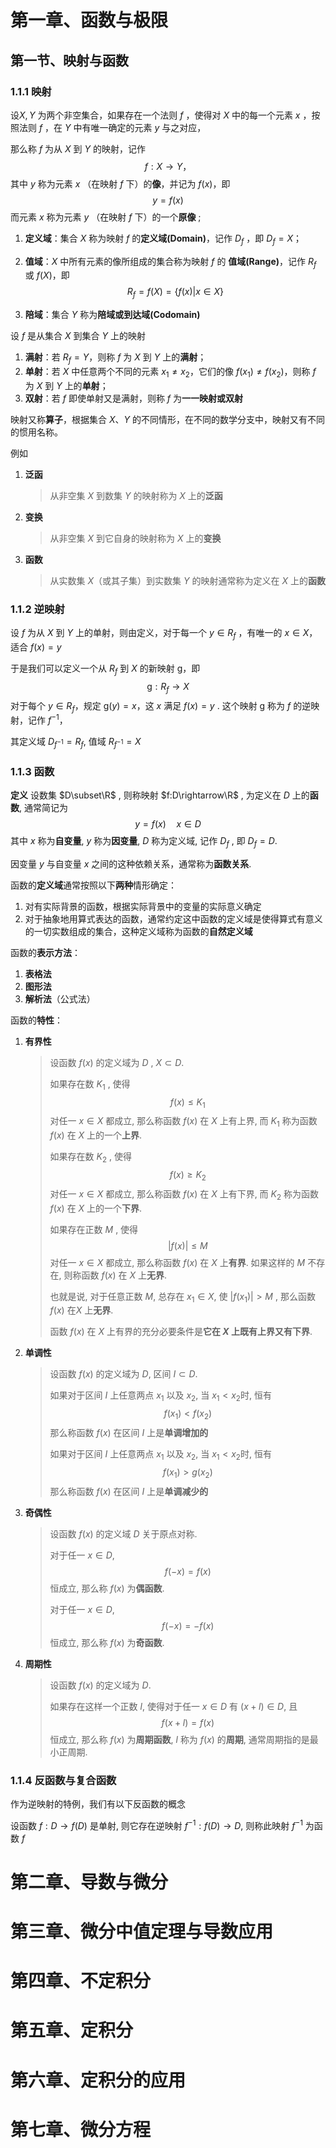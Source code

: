# 第一章、函数与极限



## 第一节、映射与函数



### 1.1.1 映射

设$X,Y$ 为两个非空集合，如果存在一个法则 $f$ ，使得对 $X$ 中的每一个元素 $x$ ，按照法则 $f$ ，在 $Y$ 中有唯一确定的元素 $y$ 与之对应，

那么称 $f$ 为从 $X$ 到 $Y$ 的映射，记作
$$
f:X \rightarrow Y，
$$
其中 $y$ 称为元素 $x$ （在映射 $f$ 下）的**像**，并记为 $f(x)$，即
$$
y=f(x)
$$
而元素 $x$ 称为元素 $y$ （在映射 $f$ 下）的一个**原像** ;

1. **定义域**：集合 $X$ 称为映射 $f$ 的**定义域(Domain)**，记作 $D_f$ ，即 $D_f=X$；

2. **值域**：$X$ 中所有元素的像所组成的集合称为映射 $f$ 的 **值域(Range)**，记作 $R_f$ 或 $f(X)$，即
   $$
   R_f=f(X)=\{f(x)|x\in X \}
   $$

3. **陪域**：集合 $Y$ 称为**陪域或到达域(Codomain)**



设 $f$ 是从集合 $X$ 到集合 $Y$ 上的映射

1. **满射**：若 $R_f=Y$，则称 $f$ 为 $X$ 到 $Y$ 上的**满射**；
2. **单射**：若 $X$ 中任意两个不同的元素 $x_1\neq x_2$，它们的像 $f(x_1)\neq f(x_2)$，则称 $f$ 为 $X$ 到 $Y$ 上的**单射**；
3. **双射**：若 $f$ 即使单射又是满射，则称 $f$ 为**一一映射或双射**



映射又称**算子**，根据集合 $X$、$Y$ 的不同情形，在不同的数学分支中，映射又有不同的惯用名称。

例如

1. **泛函**

   > 从非空集 $X$ 到数集 $Y$ 的映射称为 $X$ 上的**泛函**

2. **变换**

   > 从非空集 $X$ 到它自身的映射称为 $X$ 上的**变换**

3. **函数**

   > 从实数集 $X$（或其子集）到实数集 $Y$ 的映射通常称为定义在 $X$ 上的**函数**



### 1.1.2 逆映射

设 $f$ 为从 $X$ 到 $Y$ 上的单射，则由定义，对于每一个 $y\in R_f$ ，有唯一的 $x \in X$，适合 $f(x)=y$

于是我们可以定义一个从 $R_f$ 到 $X$ 的新映射 $\mathrm{g}$，即
$$
\mathrm{g}:R_f\rightarrow X
$$
对于每个 $y\in R_f$，规定 $\mathrm{g}(y)=x$，这 $x$ 满足 $f(x)=y$ . 这个映射  $\mathrm{g}$ 称为 $f$ 的逆映射，记作 $f^{-1}$，

其定义域 $D_{f^{-1}}=R_f$, 值域 $R_{f^{-1}}=X$



### 1.1.3 函数

**定义**	设数集 $D\subset\R$ , 则称映射 $f:D\rightarrow\R$ , 为定义在 $D$ 上的**函数**, 通常简记为
$$
y=f(x)\quad x\in D
$$
其中 $x$ 称为**自变量**, $y$ 称为**因变量**, $D$ 称为定义域, 记作  $D_f$ , 即 $D_f=D$.



因变量 $y$ 与自变量 $x$ 之间的这种依赖关系，通常称为**函数关系**.



函数的**定义域**通常按照以下**两种**情形确定：

1. 对有实际背景的函数，根据实际背景中的变量的实际意义确定
2. 对于抽象地用算式表达的函数，通常约定这中函数的定义域是使得算式有意义的一切实数组成的集合，这种定义域称为函数的**自然定义域**



函数的**表示方法**：

1. **表格法**
2. **图形法**
3. **解析法**（公式法）



函数的**特性**：

1. **有界性**

   > 设函数 $f(x)$ 的定义域为 $D$ , $X\subset D$.
   >
   > 如果存在数 $K_1$ , 使得
   > $$
   > f(x)\le K_1
   > $$
   > 对任一 $x\in X$ 都成立, 那么称函数 $f(x)$ 在 $X$ 上有上界, 而 $K_1$ 称为函数 $f(x)$ 在 $X$ 上的一个**上界**.
   >
   > 
   >
   > 如果存在数 $K_2$ , 使得
   > $$
   > f(x)\ge K_2
   > $$
   > 对任一 $x\in X$ 都成立, 那么称函数 $f(x)$ 在 $X$ 上有下界, 而 $K_2$ 称为函数 $f(x)$ 在 $X$ 上的一个**下界**.
   >
   > 
   >
   > 如果存在正数 $M$ , 使得
   > $$
   > \vert f(x)\vert\le M
   > $$
   > 对任一 $x\in X$ 都成立, 那么称函数 $f(x)$ 在 $X$ 上**有界**. 如果这样的 $M$ 不存在, 则称函数 $f(x)$ 在 $X$ 上**无界**.
   >
   > 也就是说, 对于任意正数 $M$, 总存在 $x_1\in X$, 使 $\vert f(x_1)\vert\gt M$ , 那么函数 $f(x)$ 在$X$ 上**无界**.
   >
   > 
   >
   > 函数 $f(x)$ 在 $X$ 上有界的充分必要条件是**它在 $X$ 上既有上界又有下界**.

2. **单调性**

   > 设函数 $f(x)$ 的定义域为 $D$, 区间 $I\subset D$. 
   >
   > 如果对于区间 $I$ 上任意两点 $x_1$ 以及 $x_2$, 当 $x_1\lt x_2$时, 恒有
   > $$
   > f(x_1)\lt f(x_2)
   > $$
   > 那么称函数 $f(x)$ 在区间 $I$ 上是**单调增加的**
   >
   > 如果对于区间 $I$ 上任意两点 $x_1$ 以及 $x_2$, 当 $x_1\lt x_2$时, 恒有
   > $$
   > f(x_1)\gt g(x_2)
   > $$
   > 那么称函数 $f(x)$ 在区间 $I$ 上是**单调减少的**

3. **奇偶性**

   > 设函数 $f(x)$ 的定义域 $D$ 关于原点对称. 
   >
   > 对于任一 $x\in D$, 
   > $$
   > f(-x)=f(x)
   > $$
   > 恒成立, 那么称 $f(x)$ 为**偶函数**.
   >
   > 对于任一 $x\in D$, 
   > $$
   > f(-x)=-f(x)
   > $$
   > 恒成立, 那么称 $f(x)$ 为**奇函数**.

4. **周期性**

   > 设函数 $f(x)$ 的定义域为 $D$. 
   >
   > 如果存在这样一个正数 $l$, 使得对于任一 $x\in D$ 有 $(x+l)\in D$, 且
   > $$
   > f(x+l)=f(x)
   > $$
   > 恒成立, 那么称 $f(x)$ 为**周期函数**, $l$ 称为 $f(x)$ 的**周期**, 通常周期指的是最小正周期.



### 1.1.4 反函数与复合函数

作为逆映射的特例，我们有以下反函数的概念

设函数 $f:D\rightarrow f(D)$ 是单射, 则它存在逆映射 $f^{-1}: f(D)\rightarrow D$, 则称此映射 $f^{-1}$ 为函数 $f$ 



# 第二章、导数与微分



# 第三章、微分中值定理与导数应用



# 第四章、不定积分



# 第五章、定积分



# 第六章、定积分的应用



# 第七章、微分方程

